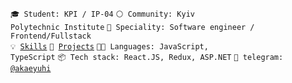 <code>🎓 Student: KPI / IP-04</code>
<code>⚪ Community: Kyiv Polytechnic Institute</code>
<code>👷 Speciality: Software engineer / Frontend/Fullstack</code><br>
<code>💡 [Skills](SKILLS.md)</code>
<code>🧻 [Projects](PROJECTS.md)</code>
<code>🧑‍💻 Languages: JavaScript, TypeScript</code>
<code>📦 Tech stack: React.JS, Redux, ASP.NET</code>
<code>💬 telegram: [@akaeyuhi](https://telegram.me/akaeyuhi)</code>

